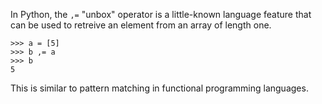 In Python, the `,=` "unbox" operator is a little-known language feature that can be used to retreive an element from an array of length one.
	
    >>> a = [5]
	>>> b ,= a
	>>> b
	5
    
This is similar to pattern matching in functional programming languages.
